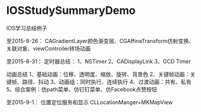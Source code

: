# IOSStudySummaryDemo
IOS学习总结例子

至2015-8-26：
CAGradientLayer颜色渐变层、CGAffineTransform仿射变换、关联对象、viewController转场动画

至2015-8-31：
定时器总结：
1、NSTimer
2、CADisplayLink
3、GCD Timer

动画总结
1、基础动画：位移、透明度、缩放、旋转、背景色
2、关键帧动画：关键帧、路径、抖动
3、动画组：同时执行、连续执行
4、过渡动画：共有、私有
5、综合案例：仿path菜单、仿钉钉菜单、仿Facebook点赞按钮

至2015-9-1：
位置定位服务和显示 
CLLocationManger+MKMapView